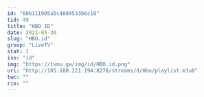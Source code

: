 ```yaml
---
id: "60b111905a5c48d4533b6c10"
tid: 49
title: "HBO ID"
date: 2021-05-30
slug: "HBO.id"
group: "LiveTV"
stat: 1
iso: "id"
img: "https://tvmu.ga/img/id/HBO.id.png"
uri: "http://185.180.221.194:8278/streams/d/Hbo/playlist.m3u8"
twc: ""
rio: ""
---
```

